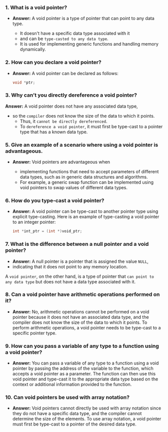 
### 1. **What is a void pointer?**
   - **Answer:** A void pointer is a type of pointer that can point to any data type.

      - It doesn't have a specific data type associated with it
      - and can be `type-casted to any data type`.
      - It is used for implementing generic functions and handling memory dynamically.

### 2. **How can you declare a void pointer?**
   - **Answer:** A void pointer can be declared as follows:
     ```c
     void *ptr;
     ```

### 3. **Why can’t you directly dereference a void pointer?**
   **Answer:** A void pointer does not have any associated data type, 
   - so the `compiler` does not know the size of the data to which it points. 
       - Thus, it `cannot be directly dereferenced`. 
       - To `dereference a void pointer`, it must first be type-cast to a pointer type that has a known data type.

### 5. **Give an example of a scenario where using a void pointer is advantageous.**
   - **Answer:** Void pointers are advantageous when 

      - implementing functions that need to accept parameters of different data types, such as in generic data structures and algorithms. 
      - For example, a generic swap function can be implemented using void pointers to swap values of different data types.

### 6. **How do you type-cast a void pointer?**
   - **Answer:** A void pointer can be type-cast to another pointer type using explicit type-casting. Here is an example of type-casting a void pointer to an integer pointer:
     ```c
     int *int_ptr = (int *)void_ptr;
     ```

### 7. **What is the difference between a null pointer and a void pointer?**
   - **Answer:** A null pointer is a pointer that is assigned the value `NULL`, 
   - indicating that it does not point to any memory location. 
   
   A `void pointer`, on the other hand, is a type of pointer that `can point to any data type` but does not have a data type associated with it.

### 8. **Can a void pointer have arithmetic operations performed on it?**
   - **Answer:** No, arithmetic operations cannot be performed on a void pointer because it does not have an associated data type, and the compiler does not know the size of the data to which it points. To perform arithmetic operations, a void pointer needs to be type-cast to a specific pointer type.

### 9. **How can you pass a variable of any type to a function using a void pointer?**
   - **Answer:** You can pass a variable of any type to a function using a void pointer by passing the address of the variable to the function, which accepts a void pointer as a parameter. The function can then use this void pointer and type-cast it to the appropriate data type based on the context or additional information provided to the function.

### 10. **Can void pointers be used with array notation?**
   - **Answer:** Void pointers cannot directly be used with array notation since they do not have a specific data type, and the compiler cannot determine the size of the elements. To use array notation, a void pointer must first be type-cast to a pointer of the desired data type.
